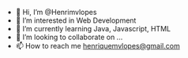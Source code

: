 - 👋 Hi, I’m @Henrimvlopes
- 👀 I’m interested in Web Development 
- 🌱 I’m currently learning Java, Javascript, HTML
- 💞️ I’m looking to collaborate on ...
- 📫 How to reach me henriquemvlopes@gmail.com 

<!---
Henrimvlopes/Henrimvlopes is a ✨ special ✨ repository because its `README.md` (this file) appears on your GitHub profile.
You can click the Preview link to take a look at your changes.
--->
